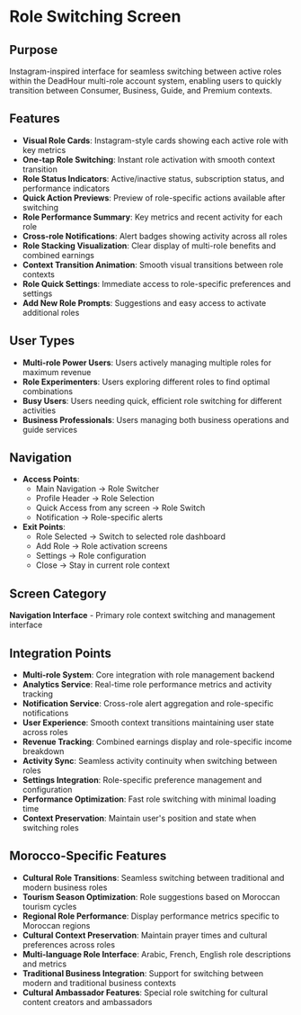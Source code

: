 # Role Switching Screen

## Purpose
Instagram-inspired interface for seamless switching between active roles within the DeadHour multi-role account system, enabling users to quickly transition between Consumer, Business, Guide, and Premium contexts.

## Features
- **Visual Role Cards**: Instagram-style cards showing each active role with key metrics
- **One-tap Role Switching**: Instant role activation with smooth context transition
- **Role Status Indicators**: Active/inactive status, subscription status, and performance indicators
- **Quick Action Previews**: Preview of role-specific actions available after switching
- **Role Performance Summary**: Key metrics and recent activity for each role
- **Cross-role Notifications**: Alert badges showing activity across all roles
- **Role Stacking Visualization**: Clear display of multi-role benefits and combined earnings
- **Context Transition Animation**: Smooth visual transitions between role contexts
- **Role Quick Settings**: Immediate access to role-specific preferences and settings
- **Add New Role Prompts**: Suggestions and easy access to activate additional roles

## User Types
- **Multi-role Power Users**: Users actively managing multiple roles for maximum revenue
- **Role Experimenters**: Users exploring different roles to find optimal combinations
- **Busy Users**: Users needing quick, efficient role switching for different activities
- **Business Professionals**: Users managing both business operations and guide services

## Navigation
- **Access Points**:
  - Main Navigation → Role Switcher
  - Profile Header → Role Selection
  - Quick Access from any screen → Role Switch
  - Notification → Role-specific alerts
- **Exit Points**:
  - Role Selected → Switch to selected role dashboard
  - Add Role → Role activation screens
  - Settings → Role configuration
  - Close → Stay in current role context

## Screen Category
**Navigation Interface** - Primary role context switching and management interface

## Integration Points
- **Multi-role System**: Core integration with role management backend
- **Analytics Service**: Real-time role performance metrics and activity tracking
- **Notification Service**: Cross-role alert aggregation and role-specific notifications
- **User Experience**: Smooth context transitions maintaining user state across roles
- **Revenue Tracking**: Combined earnings display and role-specific income breakdown
- **Activity Sync**: Seamless activity continuity when switching between roles
- **Settings Integration**: Role-specific preference management and configuration
- **Performance Optimization**: Fast role switching with minimal loading time
- **Context Preservation**: Maintain user's position and state when switching roles

## Morocco-Specific Features
- **Cultural Role Transitions**: Seamless switching between traditional and modern business roles
- **Tourism Season Optimization**: Role suggestions based on Moroccan tourism cycles
- **Regional Role Performance**: Display performance metrics specific to Moroccan regions
- **Cultural Context Preservation**: Maintain prayer times and cultural preferences across roles
- **Multi-language Role Interface**: Arabic, French, English role descriptions and metrics
- **Traditional Business Integration**: Support for switching between modern and traditional business contexts
- **Cultural Ambassador Features**: Special role switching for cultural content creators and ambassadors